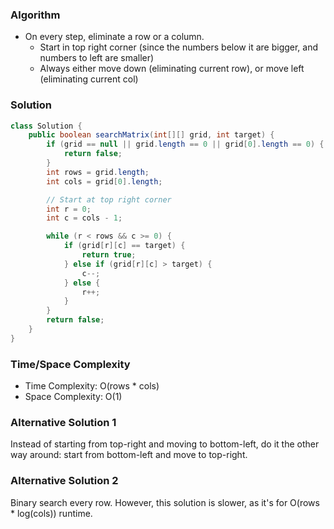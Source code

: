 ### Algorithm

- On every step, eliminate a row or a column.
  - Start in top right corner (since the numbers below it are bigger, and numbers to left are smaller)
  - Always either move down (eliminating current row), or move left (eliminating current col)

### Solution

```java
class Solution {
    public boolean searchMatrix(int[][] grid, int target) {
        if (grid == null || grid.length == 0 || grid[0].length == 0) {
            return false;
        }
        int rows = grid.length;
        int cols = grid[0].length;

        // Start at top right corner
        int r = 0;
        int c = cols - 1;

        while (r < rows && c >= 0) {
            if (grid[r][c] == target) {
                return true;
            } else if (grid[r][c] > target) {
                c--;
            } else {
                r++;
            }
        }
        return false;
    }
}
```

### Time/Space Complexity

-  Time Complexity: O(rows * cols)
- Space Complexity: O(1)

### Alternative Solution 1

Instead of starting from top-right and moving to bottom-left, do it the other way around: start from bottom-left and move to top-right.

### Alternative Solution 2

Binary search every row. However, this solution is slower, as it's for O(rows * log(cols)) runtime.

